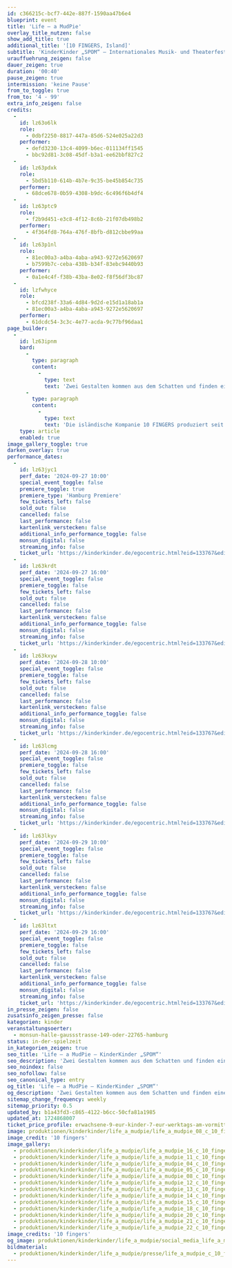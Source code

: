 ```yaml
---
id: c366215c-bcf7-442e-887f-1590aa47b6e4
blueprint: event
title: 'Life – a MudPie'
overlay_title_nutzen: false
show_add_title: true
additional_title: '[10 FINGERS, Island]'
subtitle: 'KinderKinder „SPOM“ – Internationales Musik- und Theaterfestival'
urauffuehrung_zeigen: false
dauer_zeigen: true
duration: '00:40'
pause_zeigen: true
intermission: 'keine Pause'
from_to_toggle: true
from_to: '4 - 99'
extra_info_zeigen: false
credits:
  -
    id: lz63o6lk
    role:
      - 0dbf2250-8817-447a-85d6-524e025a22d3
    performer:
      - defd3230-13c4-4099-b6ec-011134ff1545
      - bbc92d81-3c08-45df-b3a1-ee62bbf827c2
  -
    id: lz63pdxk
    role:
      - 5bd5b110-614b-4b7e-9c35-be45b854c735
    performer:
      - 68dce678-0b59-4308-b9dc-6c496f6b4df4
  -
    id: lz63ptc9
    role:
      - f2b9d451-e3c8-4f12-8c6b-21f07db498b2
    performer:
      - 4f364fd8-764a-476f-8bfb-d812cbbe99aa
  -
    id: lz63p1nl
    role:
      - 81ec00a3-a4ba-4aba-a943-9272e5620697
      - b7599b7c-ceba-438b-b34f-83ebc9440b93
    performer:
      - 0a1e4c4f-f38b-43ba-8e02-f8f56df3bc87
  -
    id: lzfwhyce
    role:
      - bfcd238f-33a6-4d84-9d2d-e15d1a18ab1a
      - 81ec00a3-a4ba-4aba-a943-9272e5620697
    performer:
      - 61dcdc54-3c3c-4e77-acda-9c77bf96daa1
page_builder:
  -
    id: lz63ipnm
    bard:
      -
        type: paragraph
        content:
          -
            type: text
            text: 'Zwei Gestalten kommen aus dem Schatten und finden einen Sack Erde: Sie erschaffen Tiere, Länder, Leben und Liebe daraus. Erzählt wird die Geschichte der Erde und die Schöpfung der Menschheit. »Life – a MudPie« zeigt spielerisch und ganz ohne Worte, wie alles auf der Welt aus dem Nichts entsteht: ein Stück über den Kreislauf des Lebens. Und eine ordentliche Schlammschlacht, die sowohl für die Allerkleinsten als auch für Menschen aller Altersstufen geeignet ist.'
      -
        type: paragraph
        content:
          -
            type: text
            text: 'Die isländische Kompanie 10 FINGERS produziert seit über 20 Jahren Theater für junges Publikum und verbindet in ihren bildstarken Inszenierungen Figurentheater, Bildende Kunst und Performance miteinander.'
    type: article
    enabled: true
image_gallery_toggle: true
darken_overlay: true
performance_dates:
  -
    id: lz63jyc1
    perf_date: '2024-09-27 10:00'
    special_event_toggle: false
    premiere_toggle: true
    premiere_type: 'Hamburg Premiere'
    few_tickets_left: false
    sold_out: false
    cancelled: false
    last_performance: false
    kartenlink_verstecken: false
    additional_info_performance_toggle: false
    monsun_digital: false
    streaming_info: false
    ticket_url: 'https://kinderkinder.de/egocentric.html?eid=133767&edid=479649'
  -
    id: lz63krdt
    perf_date: '2024-09-27 16:00'
    special_event_toggle: false
    premiere_toggle: false
    few_tickets_left: false
    sold_out: false
    cancelled: false
    last_performance: false
    kartenlink_verstecken: false
    additional_info_performance_toggle: false
    monsun_digital: false
    streaming_info: false
    ticket_url: 'https://kinderkinder.de/egocentric.html?eid=133767&edid=479672'
  -
    id: lz63kxyw
    perf_date: '2024-09-28 10:00'
    special_event_toggle: false
    premiere_toggle: false
    few_tickets_left: false
    sold_out: false
    cancelled: false
    last_performance: false
    kartenlink_verstecken: false
    additional_info_performance_toggle: false
    monsun_digital: false
    streaming_info: false
    ticket_url: 'https://kinderkinder.de/egocentric.html?eid=133767&edid=479650'
  -
    id: lz63lcmg
    perf_date: '2024-09-28 16:00'
    special_event_toggle: false
    premiere_toggle: false
    few_tickets_left: false
    sold_out: false
    cancelled: false
    last_performance: false
    kartenlink_verstecken: false
    additional_info_performance_toggle: false
    monsun_digital: false
    streaming_info: false
    ticket_url: 'https://kinderkinder.de/egocentric.html?eid=133767&edid=479687'
  -
    id: lz63lkyv
    perf_date: '2024-09-29 10:00'
    special_event_toggle: false
    premiere_toggle: false
    few_tickets_left: false
    sold_out: false
    cancelled: false
    last_performance: false
    kartenlink_verstecken: false
    additional_info_performance_toggle: false
    monsun_digital: false
    streaming_info: false
    ticket_url: 'https://kinderkinder.de/egocentric.html?eid=133767&edid=479651'
  -
    id: lz63ltxt
    perf_date: '2024-09-29 16:00'
    special_event_toggle: false
    premiere_toggle: false
    few_tickets_left: false
    sold_out: false
    cancelled: false
    last_performance: false
    kartenlink_verstecken: false
    additional_info_performance_toggle: false
    monsun_digital: false
    streaming_info: false
    ticket_url: 'https://kinderkinder.de/egocentric.html?eid=133767&edid=479688'
in_presse_zeigen: false
zusatsinfo_zeigen_presse: false
kategorien: kinder
veranstaltungsoerter:
  - monsun-halle-gaussstrasse-149-oder-22765-hamburg
status: in-der-spielzeit
in_kategorien_zeigen: true
seo_title: 'Life – a MudPie – KinderKinder „SPOM“'
seo_description: 'Zwei Gestalten kommen aus dem Schatten und finden einen Sack Erde: Sie erschaffen Tiere, Länder, Leben und Liebe daraus.'
seo_noindex: false
seo_nofollow: false
seo_canonical_type: entry
og_title: 'Life – a MudPie – KinderKinder „SPOM“'
og_description: 'Zwei Gestalten kommen aus dem Schatten und finden einen Sack Erde: Sie erschaffen Tiere, Länder, Leben und Liebe daraus. Erzählt wird die Geschichte der Erde und die Schöpfung der Menschheit. »Life – a MudPie«'
sitemap_change_frequency: weekly
sitemap_priority: 0.5
updated_by: b1a43fd3-c865-4122-b6cc-50cfa81a1985
updated_at: 1724868007
ticket_price_profile: erwachsene-9-eur-kinder-7-eur-werktags-am-vormittag-4-eur-fuer-alle
image: produktionen/kinderkinder/life_a_mudpie/life_a_mudpie_08_c_10_fingers.jpg
image_credit: '10 fingers'
image_gallery:
  - produktionen/kinderkinder/life_a_mudpie/life_a_mudpie_16_c_10_fingers.jpg
  - produktionen/kinderkinder/life_a_mudpie/life_a_mudpie_11_c_10_fingers.jpg
  - produktionen/kinderkinder/life_a_mudpie/life_a_mudpie_04_c_10_fingers.jpg
  - produktionen/kinderkinder/life_a_mudpie/life_a_mudpie_05_c_10_fingers.jpg
  - produktionen/kinderkinder/life_a_mudpie/life_a_mudpie_08_c_10_fingers.jpg
  - produktionen/kinderkinder/life_a_mudpie/life_a_mudpie_12_c_10_fingers.jpg
  - produktionen/kinderkinder/life_a_mudpie/life_a_mudpie_13_c_10_fingers.jpg
  - produktionen/kinderkinder/life_a_mudpie/life_a_mudpie_14_c_10_fingers.jpg
  - produktionen/kinderkinder/life_a_mudpie/life_a_mudpie_15_c_10_fingers.jpg
  - produktionen/kinderkinder/life_a_mudpie/life_a_mudpie_18_c_10_fingers.jpg
  - produktionen/kinderkinder/life_a_mudpie/life_a_mudpie_20_c_10_fingers.jpg
  - produktionen/kinderkinder/life_a_mudpie/life_a_mudpie_21_c_10_fingers.jpg
  - produktionen/kinderkinder/life_a_mudpie/life_a_mudpie_22_c_10_fingers.jpg
image_credits: '10 fingers'
og_image: produktionen/kinderkinder/life_a_mudpie/social_media_life_a_mudpie_c_fingers.jpg
bildmaterial:
  - produktionen/kinderkinder/life_a_mudpie/presse/life_a_mudpie_c_10_fingers_monsun.zip
---
```

